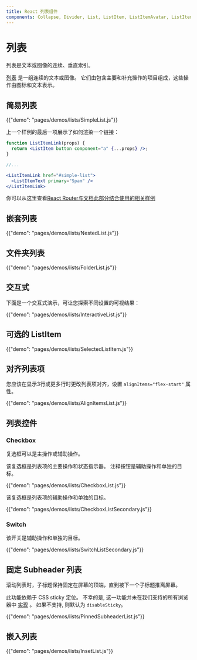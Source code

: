 ```yaml
---
title: React 列表组件
components: Collapse, Divider, List, ListItem, ListItemAvatar, ListItemIcon, ListItemSecondaryAction, ListItemText, ListSubheader
---
```

# 列表

<p class="description">列表是文本或图像的连续、垂直索引。</p>

[列表](https://material.io/design/components/lists.html) 是一组连续的文本或图像。 它们由包含主要和补充操作的项目组成，这些操作由图标和文本表示。

## 简易列表

{{"demo": "pages/demos/lists/SimpleList.js"}}

上一个样例的最后一项展示了如何渲染一个链接：

```jsx
function ListItemLink(props) {
  return <ListItem button component="a" {...props} />;
}

//...

<ListItemLink href="#simple-list">
  <ListItemText primary="Spam" />
</ListItemLink>
```

你可以从这里查看[React Router与文档此部分结合使用的相关样例](/guides/composition/#react-router)

## 嵌套列表

{{"demo": "pages/demos/lists/NestedList.js"}}

## 文件夹列表

{{"demo": "pages/demos/lists/FolderList.js"}}

## 交互式

下面是一个交互式演示，可让您探索不同设置的可视结果：

{{"demo": "pages/demos/lists/InteractiveList.js"}}

## 可选的 ListItem

{{"demo": "pages/demos/lists/SelectedListItem.js"}}

## 对齐列表项

您应该在显示3行或更多行时更改列表项对齐，设置 `alignItems="flex-start"` 属性。

{{"demo": "pages/demos/lists/AlignItemsList.js"}}

## 列表控件

### Checkbox

复选框可以是主操作或辅助操作。

该复选框是列表项的主要操作和状态指示器。 注释按钮是辅助操作和单独的目标。

{{"demo": "pages/demos/lists/CheckboxList.js"}}

该复选框是列表项的辅助操作和单独的目标。

{{"demo": "pages/demos/lists/CheckboxListSecondary.js"}}

### Switch

该开关是辅助操作和单独的目标。

{{"demo": "pages/demos/lists/SwitchListSecondary.js"}}

## 固定 Subheader 列表

滚动列表时，子标题保持固定在屏幕的顶端，直到被下一个子标题推离屏幕。

此功能依赖于 CSS sticky 定位。 不幸的是, 这一功能并未在我们支持的所有浏览器中 [实现](https://caniuse.com/#search=sticky) 。 如果不支持, 则默认为 `disableSticky`。

{{"demo": "pages/demos/lists/PinnedSubheaderList.js"}}

## 嵌入列表

{{"demo": "pages/demos/lists/InsetList.js"}}